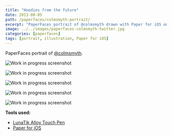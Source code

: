 ```yaml
---
title: "Hoodies from the future"
date: 2013-08-05
path: /paperfaces/colmsmyth-portrait/
excerpt: "PaperFaces portrait of @colmsmyth drawn with Paper for iOS on an iPad."
image: ../../images/paperfaces-colmsmyth-twitter.jpg
categories: [paperfaces]
tags: [portrait, illustration, Paper for iOS]
---
```


PaperFaces portrait of [@colmsmyth](https://twitter.com/colmsmyth).

![Work in progress screenshot](../../images/paperfaces-colmsmyth-process-1-lg.jpg)

![Work in progress screenshot](../../images/paperfaces-colmsmyth-process-2-lg.jpg)

![Work in progress screenshot](../../images/paperfaces-colmsmyth-process-3-lg.jpg)

![Work in progress screenshot](../../images/paperfaces-colmsmyth-process-4-lg.jpg)

![Work in progress screenshot](../../images/paperfaces-colmsmyth-process-5-lg.jpg)

**Tools used:**

- [LunaTik Alloy Touch Pen](https://www.amazon.com/gp/product/B00821TR7G/ref=as_li_ss_tl?ie=UTF8&tag=mademist-20&linkCode=as2&camp=1789&creative=390957&creativeASIN=B00821TR7G)
- [Paper for iOS](https://paper.bywetransfer.com/)
